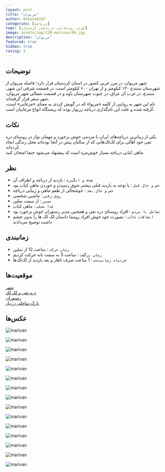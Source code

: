 ```yaml
---
layout: post
title: "مریوان"
author: mhkarami97
categories: [دریاچه]
tags: [کوه, رودخانه, دریاچه, کردستان]
image: assets/img/128-marivan/06.jpg
description: "مریوان"
featured: true
hidden: true
rating: 5
---
```


## توضیحات
شهر مریوان، در مرز غربی کشور در استان کردستان قرار دارد؛ فاصله مریوان از شهرستان سنندج ۱۳۰ کیلومتر و از تهران ۶۰۰ کیلومتر است. در قسمت شرقی این شهر، سنندج، در غرب آن عراق، در جنوب شهرستان پاوه و در قسمت شمالی شهر مریوان، شهر سقز قرار گرفته‌اند.  
نام این شهر به روایتی از کلمه «مریوا» که در گویش کردی به معنای «مرغابی» است، گرفته شده و علت این نام‌گذاری دریاچه زریوار بوده که زیستگاه انواع مرغابیان است.  

## نکات
یکی از زیباترین دریاچه‌های ایران با مردمی خوش برخورد و مهمان نواز
در روستای دره تفی خود اهالی برای لک‌لک‌هایی که از سالیان پیش در آنجا بوده‌اند محل زندگی ایجاد کرده‌اند.  
ماهی کبابی دریاچه بسیار خوش‌مزه است که پیشنهاد می‌شود حتما امتحان کنید.  

## نظر
 - `هدف و انگیزه` : بازدید از دریاچه و اطراف آن
 - `حس و حال قبل` : با توجه به بازدید قبلی بیشتر شوق رسیدن و خوردن ماهی کباب بود
 - `حس و حال بعد` : خوشحالی از طعم ماهی و زیبایی دریاچه
 - `روش رفتن` : ماشین شخصی
 - `مسیر` : از سمت سلین
 - `غذا محلی` : ماهی کباب
 - `تعامل با مردم` : افراد روستای دره تفی و همچنین مدیر رستوران خوش برخورد بود
 - `اتفاقات جالب` : بصورت خود جوش افراد روستا داستان لک لک ها را بدون چشم داشت توضیح می‌دادند

## زمانبندی
 - `زمان حرکت` : ساعت 12 از سلین
 - `زمان برگشت` : ساعت 5 به سمت بانه حرکت کردیم
 - `جزئیات زمانبندی` : 1 ساعت صرف ناهار و بعد بازدید از لک‌لک‌ها

## موقعیت‌ها
[شهر](https://www.google.com/maps/place/Marivan,+Kurdistan+Province,+Iran/@35.5196257,46.1621262,14z/data=!3m1!4b1!4m6!3m5!1s0x3fff35700360583b:0x518f33d1bce1505d!8m2!3d35.5220873!4d46.176159!16zL20vMDkyczI4?entry=ttu&g_ep=EgoyMDI1MDYxMS4wIKXMDSoASAFQAw%3D%3D)  
[دره تفی و لک لک](https://www.google.com/maps/place/%D8%A2%D8%B4%DB%8C%D8%A7%D9%86%D9%87+%D9%84%DA%A9+%D9%84%DA%A9+%D9%87%D8%A7%E2%80%AD/@35.5368492,46.0947704,17z/data=!4m15!1m8!3m7!1s0x3fff35700360583b:0x518f33d1bce1505d!2sMarivan,+Kurdistan+Province,+Iran!3b1!8m2!3d35.5220873!4d46.176159!16zL20vMDkyczI4!3m5!1s0x3fff491d014eb7e9:0xb35310ff974d949c!8m2!3d35.5365375!4d46.0963906!16s%2Fg%2F11fll9zt1n?entry=ttu&g_ep=EgoyMDI1MDYxMS4wIKXMDSoASAFQAw%3D%3D)  
[رستوران](https://www.google.com/maps/place/%D8%A7%D9%82%D8%A7%D9%85%D8%AA%DA%AF%D8%A7%D9%87+%D8%A8%D9%88%D9%85%DA%AF%D8%B1%D8%AF%DB%8C+%D9%86%D8%B4%DB%8C%D9%86%DA%AF%D9%87+%D8%A8%D9%86%D8%A7%D8%B1%E2%80%AD/@35.5269441,46.1002459,16.44z/data=!4m15!1m8!3m7!1s0x3fff35700360583b:0x518f33d1bce1505d!2sMarivan,+Kurdistan+Province,+Iran!3b1!8m2!3d35.5220873!4d46.176159!16zL20vMDkyczI4!3m5!1s0x3fff49cd7069df29:0xbc73fdc668034855!8m2!3d35.5253355!4d46.1044958!16s%2Fg%2F11gmf3rkz1?entry=ttu&g_ep=EgoyMDI1MDYxMS4wIKXMDSoASAFQAw%3D%3D)  
[پارک ساحلی زریبار](https://www.google.com/maps/place/%D9%BE%D8%A7%D8%B1%DA%A9+%D8%B3%D8%A7%D8%AD%D9%84%DB%8C+%D8%B2%D8%B1%DB%8C%D8%A8%D8%A7%D8%B1%E2%80%AD/@35.5411143,46.1236477,14.43z/data=!4m15!1m8!3m7!1s0x3fff35700360583b:0x518f33d1bce1505d!2sMarivan,+Kurdistan+Province,+Iran!3b1!8m2!3d35.5220873!4d46.176159!16zL20vMDkyczI4!3m5!1s0x3fff4a3ab97f28ff:0x6e3f28d217a33811!8m2!3d35.5365777!4d46.1429935!16s%2Fg%2F11c5bk5s31?entry=ttu&g_ep=EgoyMDI1MDYxMS4wIKXMDSoASAFQAw%3D%3D)  

## عکس‌ها

![marivan](/assets/img/128-marivan/01.jpg)  
  
![marivan](/assets/img/128-marivan/02.jpg)  
  
![marivan](/assets/img/128-marivan/03.jpg)  
  
![marivan](/assets/img/128-marivan/04.jpg)  
  
![marivan](/assets/img/128-marivan/05.jpg)  
  
![marivan](/assets/img/128-marivan/06.jpg)  
  
![marivan](/assets/img/128-marivan/07.jpg)  
  
![marivan](/assets/img/128-marivan/08.jpg)  
  
![marivan](/assets/img/128-marivan/09.jpg)  
  
![marivan](/assets/img/128-marivan/10.jpg)  
  
![marivan](/assets/img/128-marivan/11.jpg)  
  
![marivan](/assets/img/128-marivan/12.jpg)  
  
![marivan](/assets/img/128-marivan/13.jpg)  
  
![marivan](/assets/img/128-marivan/14.jpg)  
  
![marivan](/assets/img/128-marivan/15.jpg)  